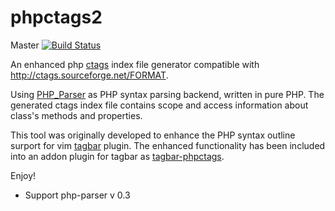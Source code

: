 phpctags2
========
Master  [![Build Status](https://travis-ci.org/vim-php/phpctags.svg)](https://travis-ci.org/vim-php/phpctags?branch=master)  

An enhanced php [ctags](http://ctags.sourceforge.net/) index file generator
compatible with http://ctags.sourceforge.net/FORMAT.

Using [PHP_Parser](https://github.com/nikic/PHP-Parser) as PHP syntax parsing
backend, written in pure PHP. The generated ctags index file contains scope
and access information about class's methods and properties.

This tool was originally developed to enhance the PHP syntax outline surport
for vim [tagbar](http://majutsushi.github.com/tagbar/) plugin. The enhanced
functionality has been included into an addon plugin for tagbar as
[tagbar-phpctags](https://github.com/techlivezheng/tagbar-phpctags).

Enjoy!

* Support php-parser v 0.3

